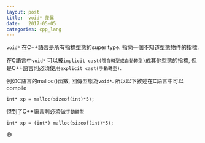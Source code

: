```yaml
---
layout:	post
title:	void* 差異
date:	2017-05-05
categories: cpp_lang
---
```

`void*` 在C++語言是所有指標型態的super type. 指向一個不知道型態物件的指標. 

在C語言中`void*` 可以被`implicit cast(隱含轉型或自動轉型)`成其他型態的指標, 但是C++語言則必須使用`explicit cast(手動轉型)`.

例如C語言的malloc()函數, 回傳型態為`void*`. 所以以下敘述在C語言中可以compile

``` 
int* xp = malloc(sizeof(int)*5); 
```

但到了C++語言則必須做`手動轉型`

``` 
int* xp = (int*) malloc(sizeof(int)*5); 
```

:sweat_smile:

